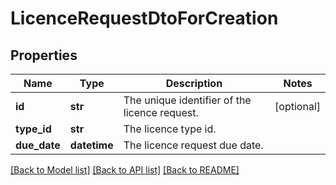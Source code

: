 # LicenceRequestDtoForCreation

## Properties
Name | Type | Description | Notes
------------ | ------------- | ------------- | -------------
**id** | **str** | The unique identifier of the licence request. | [optional] 
**type_id** | **str** | The licence type id. | 
**due_date** | **datetime** | The licence request due date. | 

[[Back to Model list]](../README.md#documentation-for-models) [[Back to API list]](../README.md#documentation-for-api-endpoints) [[Back to README]](../README.md)


